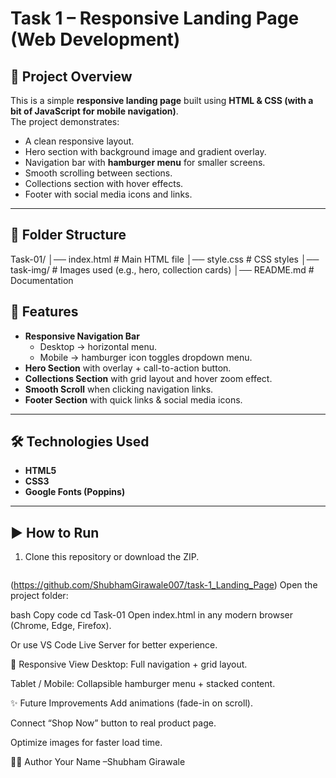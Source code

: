 # Task 1 – Responsive Landing Page (Web Development)

## 📌 Project Overview
This is a simple **responsive landing page** built using **HTML & CSS (with a bit of JavaScript for mobile navigation)**.  
The project demonstrates:
- A clean responsive layout.
- Hero section with background image and gradient overlay.
- Navigation bar with **hamburger menu** for smaller screens.
- Smooth scrolling between sections.
- Collections section with hover effects.
- Footer with social media icons and links.

---

## 📂 Folder Structure
Task-01/
│── index.html # Main HTML file
│── style.css # CSS styles
│── task-img/ # Images used (e.g., hero, collection cards)
│── README.md # Documentation

## 🚀 Features
- **Responsive Navigation Bar**  
  - Desktop → horizontal menu.  
  - Mobile → hamburger icon toggles dropdown menu.  
- **Hero Section** with overlay + call-to-action button.  
- **Collections Section** with grid layout and hover zoom effect.  
- **Smooth Scroll** when clicking navigation links.  
- **Footer Section** with quick links & social media icons.  

---

## 🛠️ Technologies Used
- **HTML5**
- **CSS3**
- **Google Fonts (Poppins)**

---

## ▶️ How to Run
1. Clone this repository or download the ZIP.  
   ```bash
  (https://github.com/ShubhamGirawale007/task-1_Landing_Page)
Open the project folder:

bash
Copy code
cd Task-01
Open index.html in any modern browser (Chrome, Edge, Firefox).

Or use VS Code Live Server for better experience.

📱 Responsive View
Desktop: Full navigation + grid layout.

Tablet / Mobile: Collapsible hamburger menu + stacked content.


✨ Future Improvements
Add animations (fade-in on scroll).

Connect “Shop Now” button to real product page.

Optimize images for faster load time.

👨‍💻 Author
Your Name –Shubham Girawale


